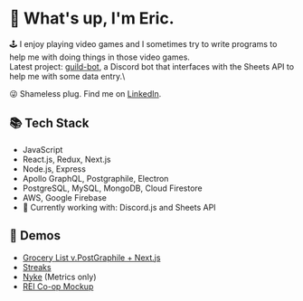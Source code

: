 # 👋 What's up, I'm Eric.
🕹️ I enjoy playing video games and I sometimes try to write programs to help me with doing things in those video games.\
Latest project: [guild-bot](https://github.com/xreic/guild-bot), a Discord bot that interfaces with the Sheets API to help me with some data entry.\

😜 Shameless plug. Find me on [LinkedIn](https://www.linkedin.com/in/-ericlau/).

## 📚 Tech Stack

- JavaScript
- React.js, Redux, Next.js
- Node.js, Express
- Apollo GraphQL, Postgraphile, Electron
- PostgreSQL, MySQL, MongoDB, Cloud Firestore
- AWS, Google Firebase
- 🌱 Currently working with: Discord.js and Sheets API

## 🎥 Demos

- [Grocery List v.PostGraphile + Next.js](https://youtu.be/2-OD3hyNpc8)
- [Streaks](https://hrla35-mvp.web.app/)
- [Nyke](https://www.dropbox.com/sh/phjn0q34qhyuga7/AADk-Xl3LHUACw3AxrKRyDXTa?dl=0) (Metrics only)
- [REI Co-op Mockup](https://youtu.be/j1Geq_Rinl8)

<!--
**xreic/xreic** is a ✨ _special_ ✨ repository because its `README.md` (this file) appears on your GitHub profile.

Here are some ideas to get you started:

- 🔭 I’m currently working on ...
- 🌱 I’m currently learning ...
- 👯 I’m looking to collaborate on ...
- 🤔 I’m looking for help with ...
- 💬 Ask me about ...
- 📫 How to reach me: ...
- 😄 Pronouns: ...
- ⚡ Fun fact: ...
-->
